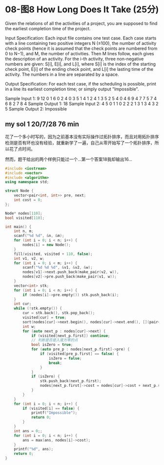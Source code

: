 # 08-图8 How Long Does It Take (25分)

Given the relations of all the activities of a project, you are supposed to find the earliest completion time of the project.

Input Specification:
Each input file contains one test case. Each case starts with a line containing two positive integers N (≤100), the number of activity check points (hence it is assumed that the check points are numbered from 0 to N−1), and M, the number of activities. Then M lines follow, each gives the description of an activity. For the i-th activity, three non-negative numbers are given: S[i], E[i], and L[i], where S[i] is the index of the starting check point, E[i] of the ending check point, and L[i] the lasting time of the activity. The numbers in a line are separated by a space.

Output Specification:
For each test case, if the scheduling is possible, print in a line its earliest completion time; or simply output "Impossible".

Sample Input 1:
9 12
0 1 6
0 2 4
0 3 5
1 4 1
2 4 1
3 5 2
5 4 0
4 6 9
4 7 7
5 7 4
6 8 2
7 8 4
Sample Output 1:
18
Sample Input 2:
4 5
0 1 1
0 2 2
2 1 3
1 3 4
3 2 5
Sample Output 2:
Impossible

## my sol 1     20/7/28     76 min

花了一个多小时写的，因为之前基本没有实际操作过拓扑排序，而且对用拓扑排序检测是否有环也没有经验，就重新学了一遍，自己从零开始写了一个拓扑排序，所以花了点时间。

然而，题干给出的两个样例只能过一个...第一个答案18我却输出16...

``` C++
#include <iostream>
#include <vector>
#include <algorithm>
using namespace std;

struct Node {
    vector<pair<int, int>> pre, next;
    int cost = 0;
};

Node* nodes[110];
bool visited[110];

int main() {
    int n, m;
    scanf("%d %d", &n, &m);
    for (int i = 0; i < n; i++) {
        nodes[i] = new Node();
    }
    fill(visited, visited + 110, false);
    int v1, v2, w;
    for (int i = 0; i < m; i++) {
        scanf("%d %d %d", &v1, &v2, &w);
        nodes[v1]->next.push_back(make_pair(v2, w)),
        nodes[v2]->pre.push_back(make_pair(v1, w));
    }
    vector<int> stk;
    for (int i = 0; i < n; i++) {
        if (nodes[i]->pre.empty()) stk.push_back(i);
    }
    int cur;
    while (!stk.empty()) {
        cur = stk.back(), stk.pop_back();
        visited[cur] = true;
        sort(nodes[cur]->next.begin(), nodes[cur]->next.end(), [](pair<int, int> &a1, pair<int, int> &a2) {return a1.second < a2.second;});
        int w;
        for (auto next_p : nodes[cur]->next) {
            if (visited[next_p.first]) continue;
            // 判断是否是入度为零的点
            bool isZero = true;
            for (auto pre_p : nodes[next_p.first]->pre) {
                if (visited[pre_p.first] == false) {
                    isZero = false;
                    break;
                }
            }
            if (isZero) {
                stk.push_back(next_p.first);
                nodes[next_p.first]->cost = nodes[cur]->cost + next_p.second;
            }
        }
    }
    for (int i = 0; i < n; i++) {
        if (visited[i] == false) {
            printf("Impossible");
            return 0;
        }
    }
    int ans = 0;;
    for (int i = 0; i < n; i++) {
        ans = max(ans, nodes[i]->cost);
    }
    printf("%d", ans);
    return 0;
}
```
